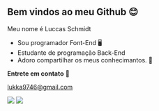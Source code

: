 ## Bem vindos ao meu Github 😊

Meu nome é Luccas Schmidt

- Sou programador Font-End 🖥️
- Estudante de programação Back-End
- Adoro compartilhar os meus conhecimantos. 🫶

 **Entrete em contato** 📧

lukka9746@gmail.com

![](https://media1.tenor.com/m/dl4yCcoaMskAAAAC/puss-in-boots-puss.gif)
![](https://media.tenor.com/yk5uEwDVe6kAAAAi/cheer-cooky.gif)
